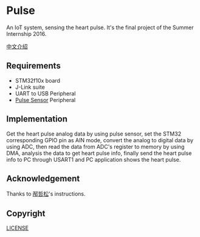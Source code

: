 # Pulse
An IoT system, sensing the heart pulse. It's the final project of the Summer Internship 2016.

[中文介绍](README_CN.md)

## Requirements

* STM32f10x board
* J-Link suite
* UART to USB Peripheral
* [Pulse Sensor](http://pulsesensor.com) Peripheral

## Implementation

Get the heart pulse analog data by using pulse sensor, set the STM32 corresponding GPIO pin as AIN mode, convert the analog to digital data by using ADC, then read the data from ADC's register to memory by using DMA, analysis the data to get heart pulse info, finally send the heart pulse info to PC through USART1 and PC application shows the heart pulse.

## Acknowledgement

Thanks to [邴哲松](http://www.cyembedded.com/se.asp?nowmenuid=500066)'s instructions.

## Copyright

[LICENSE](LICENSE)